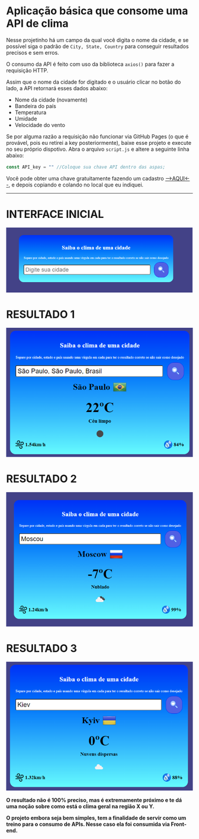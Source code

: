 # Aplicação básica que consome uma API de clima

Nesse projetinho há um campo da qual você digita o nome da cidade, e se possível siga o padrão de `City, State, Country` para conseguir resultados precisos e sem erros.

O consumo da API é feito com uso da biblioteca `axios()` para fazer a requisição HTTP.

Assim que o nome da cidade for digitado e o usuário clicar no botão do lado, a API retornará esses dados abaixo:

* Nome da cidade (novamente)
* Bandeira do país
* Temperatura
* Umidade
* Velocidade do vento

Se por alguma razão a requisição não funcionar via GitHub Pages (o que é provável, pois eu retirei a key posteriormente), baixe esse projeto e execute no seu próprio dispotivo. Abra o arquivo `script.js` e altere a seguinte linha abaixo:

```js
const API_key = "" //Coloque sua chave API dentro das aspas;
```
Você pode obter uma chave gratuitamente fazendo um cadastro [-->AQUI<--](https://openweathermap.org/api), e depois copiando e colando no local que eu indiquei.
 
---

# INTERFACE INICIAL

![tela_inicial](./img/inicial.png)

# RESULTADO 1
![resultado1](./img/resultado1.png)

# RESULTADO 2
![resultado2](./img/resultado2.png)

# RESULTADO 3
![resultado3](./img/resultado3.png)

**O resultado não é 100% preciso, mas é extremamente próximo e te dá uma noção sobre como está o clima geral na região X ou Y.**

**O projeto embora seja bem simples, tem a finalidade de servir como um treino para o consumo de APIs. Nesse caso ela foi consumida via Front-end.**
